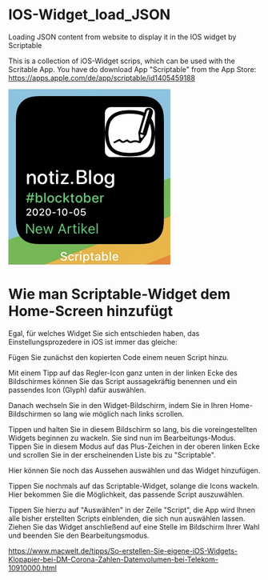# IOS-Widget_load_JSON
Loading JSON content from website to display it in the IOS widget by Scriptable

This is a collection of iOS-Widget scrips, which can be used with the Scritable App. You have do download App "Scriptable" from the App Store: https://apps.apple.com/de/app/scriptable/id1405459188

![Screenshot](notizblog.jpg)

# Wie man Scriptable-Widget dem Home-Screen hinzufügt

Egal, für welches Widget Sie sich entschieden haben, das Einstellungsprozedere in iOS ist immer das gleiche:

Fügen Sie zunächst den kopierten Code einem neuen Script hinzu.

Mit einem Tipp auf das Regler-Icon ganz unten in der linken Ecke des Bildschirmes können Sie das Script aussagekräftig benennen und ein passendes Icon (Glyph) dafür auswählen.

Danach wechseln Sie in den Widget-Bildschirm, indem Sie in Ihren Home-Bildschirmen so lang wie möglich nach links scrollen.

Tippen und halten Sie in diesem Bildschirm so lang, bis die voreingestellten Widgets beginnen zu wackeln. Sie sind nun im Bearbeitungs-Modus. Tippen Sie in diesem Modus auf das Plus-Zeichen in der oberen linken Ecke und scrollen Sie in der erscheinenden Liste bis zu "Scriptable".

Hier können Sie noch das Aussehen auswählen und das Widget hinzufügen.

Tippen Sie nochmals auf das Scriptable-Widget, solange die Icons wackeln. Hier bekommen Sie die Möglichkeit, das passende Script auszuwählen.

Tippen Sie hierzu auf "Auswählen" in der Zeile "Script", die App wird Ihnen alle bisher erstellten Scripts einblenden, die sich nun auswählen lassen. Ziehen Sie das Widget anschließend auf eine Stelle im Bildschirm Ihrer Wahl und beenden Sie den Bearbeitungsmodus.

https://www.macwelt.de/tipps/So-erstellen-Sie-eigene-iOS-Widgets-Klopapier-bei-DM-Corona-Zahlen-Datenvolumen-bei-Telekom-10910000.html
